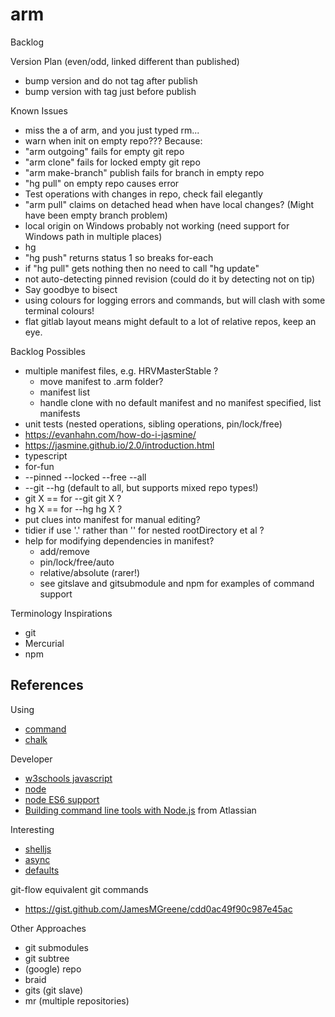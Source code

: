 # arm

Backlog

Version Plan (even/odd, linked different than published)
* bump version and do not tag after publish
* bump version with tag just before publish

Known Issues
* miss the a of arm, and you just typed rm...
* warn when init on empty repo??? Because:
 * "arm outgoing" fails for empty git repo
 * "arm clone" fails for locked empty git repo
 * "arm make-branch" publish fails for branch in empty repo
 * "hg pull" on empty repo causes error
* Test operations with changes in repo, check fail elegantly
 * "arm pull" claims on detached head when have local changes? (Might have been empty branch problem)
* local origin on Windows probably not working (need support for Windows path in multiple places)
* hg
 * "hg push" returns status 1 so breaks for-each
 * if "hg pull" gets nothing then no need to call "hg update"
 * not auto-detecting pinned revision (could do it by detecting not on tip)
* Say goodbye to bisect
* using colours for logging errors and commands, but will clash with some terminal colours!
* flat gitlab layout means might default to a lot of relative repos, keep an eye.

Backlog Possibles
* multiple manifest files, e.g. HRVMasterStable ?
  * move manifest to .arm folder?
  * manifest list
  * handle clone with no default manifest and no manifest specified, list manifests
* unit tests (nested operations, sibling operations, pin/lock/free)
 * https://evanhahn.com/how-do-i-jasmine/
 * https://jasmine.github.io/2.0/introduction.html
* typescript
* for-fun
 * --pinned --locked --free --all
 * --git --hg (default to all, but supports mixed repo types!)
 * git X == for --git git X ?
 * hg X == for --hg hg X ?
* put clues into manifest for manual editing?
* tidier if use '.' rather than '' for nested rootDirectory et al ?
* help for modifying dependencies in manifest?
  * add/remove
  * pin/lock/free/auto
  * relative/absolute (rarer!)
  * see gitslave and gitsubmodule and npm for examples of command support

Terminology Inspirations
* git
* Mercurial
* npm

## References

Using
* [command](https://www.npmjs.com/package/commander)
* [chalk](https://github.com/sindresorhus/chalk)

Developer
* [w3schools javascript](http://www.w3schools.com/js/default.asp)
* [node](https://nodejs.org/docs/latest/api/index.html)
* [node ES6 support](http://node.green)
* [Building command line tools with Node.js](https://developer.atlassian.com/blog/2015/11/scripting-with-node/) from Atlassian

Interesting
* [shelljs](http://documentup.com/arturadib/shelljs#command-reference)
* [async](http://caolan.github.io/async/)
* [defaults](https://www.npmjs.com/package/defaults)

git-flow equivalent git commands
* https://gist.github.com/JamesMGreene/cdd0ac49f90c987e45ac

Other Approaches
* git submodules
* git subtree
* (google) repo
* braid
* gits (git slave)
* mr (multiple repositories)
